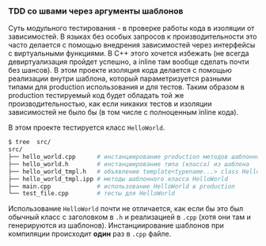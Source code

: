 ### TDD со швами через аргументы шаблонов

Суть модульного тестирования - в проверке работы кода
в изоляции от зависимостей.
В языках без особых запросов к производительности это
часто делается с помощью внедрения зависимостей через
интерфейсы с виртуальными функциями. В C++ этого хочется
избежать (не всегда девиртуализация пройдет успешно,
а inline там вообще сделать почти без шансов). В этом
проекте изоляция кода делается с помощью реализации 
внутри шаблона, который параметризуется разными типами
для production использования и для тестов. Таким образом в production тестируемый
код будет обладать той же производительностью, как если
никаких тестов и изоляции зависимостей не было бы
(в том числе с полноценным inline кода).

В этом проекте тестируется класс `HelloWorld`.

```bash
$ tree  src/
src/
├── hello_world.cpp      # инстанциирование production методов шаблонного класса
├── hello_world.h        # инстанциирование типа (класса) из шаблона
├── hello_world_tmpl.h   # объявление template<typename...> class HelloWorld
├── hello_world_tmpl.ipp # методы шаблонного класса HelloWorld
├── main.cpp             # использование HelloWorld в production
└── test_file.cpp        # тесты для HelloWorld
```

Использование `HelloWorld` почти не отличается, как если бы
это был обычный класс с заголовком в `.h` и реализацией
в `.cpp` (хотя они там и генерируются из шаблонов).
Инстанциирование шаблонов при компиляции происходит **один** раз в `.cpp` файле.
